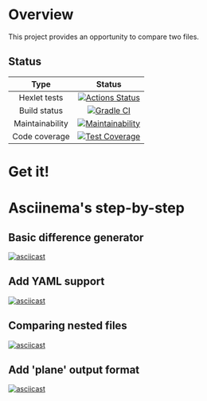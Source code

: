 # Overview

This project provides an opportunity to compare two files.

## Status

| Type | Status |
| :---: | :---: |
| Hexlet tests | [![Actions Status](https://github.com/kudrDaniel/java-project-71/workflows/hexlet-check/badge.svg)](https://github.com/kudrDaniel/java-project-71/actions/workflows/hexlet-check.yml) |
| Build status | [![Gradle CI](https://github.com/kudrDaniel/java-project-71/actions/workflows/build-check.yml/badge.svg)](https://github.com/kudrDaniel/java-project-71/actions/workflows/build-check.yml) |
| Maintainability | [![Maintainability](https://api.codeclimate.com/v1/badges/956717672e952726f94a/maintainability)](https://codeclimate.com/github/kudrDaniel/java-project-71/maintainability) |
| Code coverage | [![Test Coverage](https://api.codeclimate.com/v1/badges/956717672e952726f94a/test_coverage)](https://codeclimate.com/github/kudrDaniel/java-project-71/test_coverage) |

# Get it!

# Asciinema's step-by-step
## Basic difference generator
[![asciicast](https://asciinema.org/a/592709.svg)](https://asciinema.org/a/592709)

## Add YAML support
[![asciicast](https://asciinema.org/a/593734.svg)](https://asciinema.org/a/593734)

## Comparing nested files
[![asciicast](https://asciinema.org/a/593893.svg)](https://asciinema.org/a/593893)

## Add 'plane' output format
[![asciicast](https://asciinema.org/a/593952.svg)](https://asciinema.org/a/593952)
